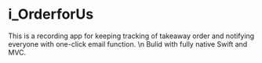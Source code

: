 # i_OrderforUs
This is a recording app for keeping tracking of takeaway order and notifying everyone with one-click email function. \n
Bulid with fully native Swift and MVC.

